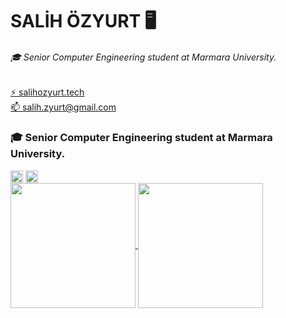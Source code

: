 # SALİH ÖZYURT 🖥️

###### 🎓 Senior Computer Engineering student at Marmara University.

<a href="https://salihozyurt.tech" target = "_blank" rel="noopener noreferrer"> ⚡ salihozyurt.tech</a> </br>
<a href="mailto:salih.zyurt@gmail.com" target = "_blank" rel="noopener noreferrer"> 📫 salih.zyurt@gmail.com</a>

### 🎓 Senior Computer Engineering student at Marmara University.

<img align="center" src="https://cdn4.iconfinder.com/data/icons/logos-3/600/React.js_logo-512.png" height="20px"/>
<img align="center" src="https://cdn4.iconfinder.com/data/icons/logos-3/456/nodejs-new-pantone-black-512.png" height="20px"/>

<div>
<a href="https://github-readme-stats.vercel.app/api?username=salihozyurt&show_icons=true&theme=merko">
  <img align="center" src="https://github-readme-stats.vercel.app/api?username=salihozyurt&show_icons=true&theme=merko" height="200px"/>
</a>

<a href="https://github-readme-stats.vercel.app/api/top-langs/?username=salihozyurt&theme=merko">
  <img align="center" src="https://github-readme-stats.vercel.app/api/top-langs/?username=salihozyurt&theme=merko" height="200px"/>
</a>
</div>

<!--
**salihozyurt/salihozyurt** is a ✨ _special_ ✨ repository because its `README.md` (this file) appears on your GitHub profile.

Here are some ideas to get you started:

- 🔭 I’m currently working on ...
- 🌱 I’m currently learning ...
- 👯 I’m looking to collaborate on ...
- 🤔 I’m looking for help with ...
- 💬 Ask me about ...
- 📫 How to reach me: ...
- 😄 Pronouns: ...
- ⚡ Fun fact: ...
-->
